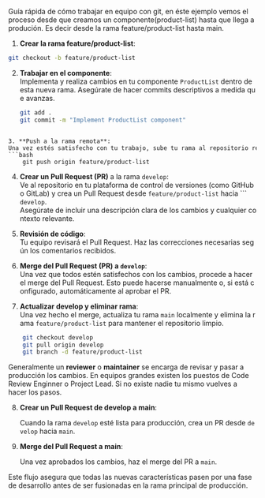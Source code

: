 
Guía rápida de cómo trabajar en equipo con git, en éste ejemplo vemos el proceso desde que creamos un componente(product-list) hasta que llega a produción. Es decir desde la rama feature/product-list hasta main. 

1. **Crear la rama feature/product-list**:
```bash
git checkout -b feature/product-list
```

2. **Trabajar en el componente**:
	Implementa y realiza cambios en tu componente `ProductList` dentro de esta nueva rama. Asegúrate de hacer commits descriptivos a medida que avanzas.
	```bash
	git add .
	git commit -m "Implement ProductList component"
```

3. **Push a la rama remota**: Una vez estés satisfecho con tu trabajo, sube tu rama al repositorio remoto para que otros puedan revisar tu código.
```bash
	git push origin feature/product-list
```

4. **Crear un Pull Request (PR)** a la rama `develop`: Ve al repositorio en tu plataforma de control de versiones (como GitHub o GitLab) y crea un Pull Request desde `feature/product-list` hacia ```
`develop`. Asegúrate de incluir una descripción clara de los cambios y cualquier contexto relevante.
    
5. **Revisión de código**: Tu equipo revisará el Pull Request. Haz las correcciones necesarias según los comentarios recibidos.
    
6. **Merge del Pull Request (PR) a `develop`**:	Una vez que todos estén satisfechos con los cambios, procede a hacer el merge del Pull Request. Esto puede hacerse manualmente o, si está configurado, automáticamente al aprobar el PR.
    
7. **Actualizar develop y eliminar rama**:
    Una vez hecho el merge, actualiza tu rama `main` localmente y elimina la rama `feature/product-list` para mantener el repositorio limpio.
```bash
	git checkout develop
	git pull origin develop
	git branch -d feature/product-list
```

Generalmente un **reviewer** o **maintainer** se encarga de revisar y pasar a producción los cambios. En equipos grandes existen los puestos de Code Review Enginner o Project Lead. Si no existe nadie tu mismo vuelves a hacer los pasos.

8. **Crear un Pull Request de develop a main**:
    
    Cuando la rama `develop` esté lista para producción, crea un PR desde `develop` hacia `main`.
    
9. **Merge del Pull Request a main**:
    
    Una vez aprobados los cambios, haz el merge del PR a `main`.
    

Este flujo asegura que todas las nuevas características pasen por una fase de desarrollo antes de ser fusionadas en la rama principal de producción. 
